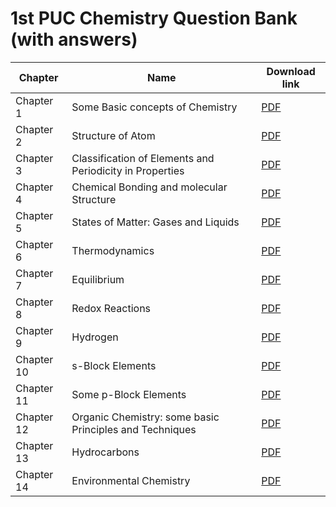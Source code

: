 # 1st PUC Chemistry  Question Bank (with answers)

|Chapter|Name |Download link|
|-|-|-|
|Chapter 1| Some Basic concepts of Chemistry  | [PDF](https://github.com/KaveriBridge/PUCExams/raw/main/1stPUC/Chemistry/QuestionBank/34_1st_PUC_ch1.pdf)|
|Chapter 2| Structure of Atom  | [PDF](https://github.com/KaveriBridge/PUCExams/raw/main/1stPUC/Chemistry/QuestionBank/34_1st_PUC_ch2.pdf)|
|Chapter 3| Classification of Elements and Periodicity in Properties| [PDF](https://github.com/KaveriBridge/PUCExams/raw/main/1stPUC/Chemistry/QuestionBank/34_1st_PUC_ch3.pdf)|
|Chapter 4| Chemical Bonding and molecular Structure  | [PDF](https://github.com/KaveriBridge/PUCExams/raw/main/1stPUC/Chemistry/QuestionBank/34_1st_PUC_ch4.pdf)|
|Chapter 5| States of Matter: Gases and Liquids  | [PDF](https://github.com/KaveriBridge/PUCExams/raw/main/1stPUC/Chemistry/QuestionBank/34_1st_PUC_ch5.pdf)|
|Chapter 6| Thermodynamics  | [PDF](https://github.com/KaveriBridge/PUCExams/raw/main/1stPUC/Chemistry/QuestionBank/34_1st_PUC_ch6.pdf)|
|Chapter 7| Equilibrium  | [PDF](https://github.com/KaveriBridge/PUCExams/raw/main/1stPUC/Chemistry/QuestionBank/34_1st_PUC_ch7.pdf)|
|Chapter 8| Redox Reactions  | [PDF](https://github.com/KaveriBridge/PUCExams/raw/main/1stPUC/Chemistry/QuestionBank/34_1st_PUC_ch8.pdf)|
|Chapter 9| Hydrogen  | [PDF](https://github.com/KaveriBridge/PUCExams/raw/main/1stPUC/Chemistry/QuestionBank/34_1st_PUC_ch9.pdf)|
|Chapter 10|s-Block Elements   | [PDF](https://github.com/KaveriBridge/PUCExams/raw/main/1stPUC/Chemistry/QuestionBank/34_1st_PUC_ch10.pdf)|
|Chapter 11|Some p-Block Elements   | [PDF](https://github.com/KaveriBridge/PUCExams/raw/main/1stPUC/Chemistry/QuestionBank/34_1st_PUC_ch11.pdf)|
|Chapter 12|Organic Chemistry: some basic Principles and Techniques  | [PDF](https://github.com/KaveriBridge/PUCExams/raw/main/1stPUC/Chemistry/QuestionBank/34_1st_PUC_ch12.pdf)|
|Chapter 13|Hydrocarbons   | [PDF](https://github.com/KaveriBridge/PUCExams/raw/main/1stPUC/Chemistry/QuestionBank/34_1st_PUC_ch13.pdf)|
|Chapter 14|Environmental Chemistry   | [PDF](https://github.com/KaveriBridge/PUCExams/raw/main/1stPUC/Chemistry/QuestionBank/34_1st_PUC_ch14.pdf)|

